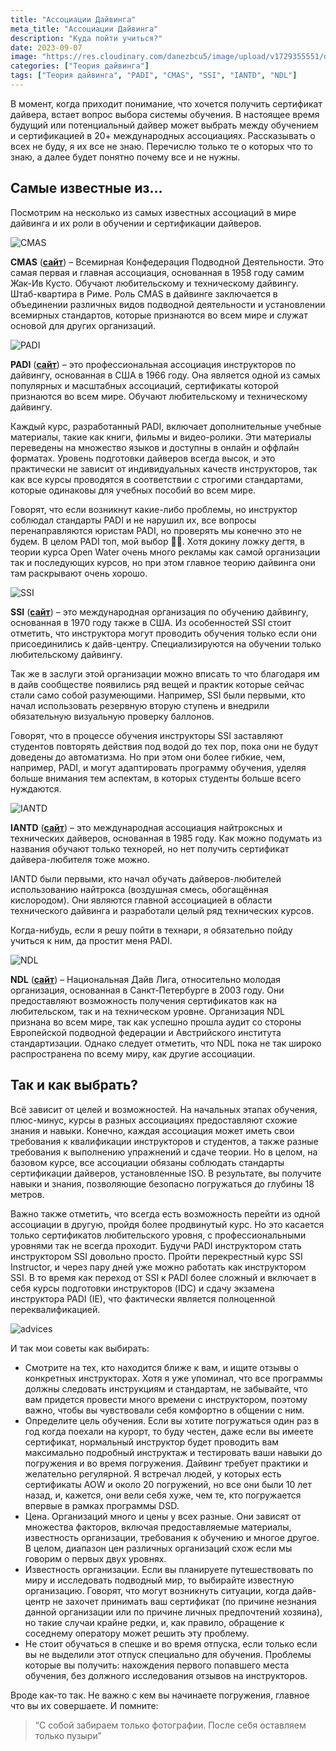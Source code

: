 ```yaml
---
title: "Ассоциации Дайвинга"
meta_title: "Ассоциации Дайвинга"
description: "Куда пойти учиться?"
date: 2023-09-07
image: "https://res.cloudinary.com/danezbcu5/image/upload/v1729355551/deepDiving_7_si7tom.png"
categories: ["Теория дайвинга"]
tags: ["Теория дайвинга", "PADI", "CMAS", "SSI", "IANTD", "NDL"]
---
```


В момент, когда приходит понимание, что хочется получить сертификат дайвера, встает вопрос выбора системы обучения. В настоящее время будущий или потенциальный дайвер может выбрать между обучением и сертификацией в 20+ международных ассоциациях. Рассказывать о всех не буду, я их все не знаю. Перечислю только те о которых что то знаю, а далее будет понятно почему все и не нужны.

## Самые известные из…

Посмотрим на несколько из самых известных ассоциаций в мире дайвинга и их роли в обучении и сертификации дайверов.

![CMAS](https://res.cloudinary.com/danezbcu5/image/upload/v1729355560/divingAssociations_CMAS_aonunq.png "CMAS")

**CMAS** (**[сайт](http://www.cmas.org/)**) – Всемирная Конфедерация Подводной Деятельности. Это самая первая и главная ассоциация, основанная в 1958 году самим Жак-Ив Кусто. Обучают любительскому и техническому дайвингу. Штаб-квартира в Риме. Роль CMAS в дайвинге заключается в объединении различных видов подводной деятельности и установлении всемирных стандартов, которые признаются во всем мире и служат основой для других организаций.

![PADI](https://res.cloudinary.com/danezbcu5/image/upload/v1729355557/divingAssociations_PADI_dyzgyt.png "PADI")

**PADI** (**[сайт](https://www.padi.com/)**) – это профессиональная ассоциация инструкторов по дайвингу, основанная в США в 1966 году. Она является одной из самых популярных и масштабных ассоциаций, сертификаты которой признаются во всем мире. Обучают любительскому и техническому дайвингу.

Каждый курс, разработанный PADI, включает дополнительные учебные материалы, такие как книги, фильмы и видео-ролики. Эти материалы переведены на множество языков и доступны в онлайн и оффлайн форматах. Уровень подготовки дайверов всегда высок, и это практически не зависит от индивидуальных качеств инструкторов, так как все курсы проводятся в соответствии с строгими стандартами, которые одинаковы для учебных пособий во всем мире.

Говорят, что если возникнут какие-либо проблемы, но инструктор соблюдал стандарты PADI и не нарушил их, все вопросы перенаправляются юристам PADI, но проверять мы конечно это не будем. В целом PADI топ, мой выбор 👍🏻.  Хотя докину ложку дегтя, в теории курса Open Water очень много рекламы как самой организации так и последующих курсов, но при этом главное теорию дайвинга они там раскрывают очень хорошо.

![SSI](https://res.cloudinary.com/danezbcu5/image/upload/v1729355559/divingAssociations_SSI_rpec8n.png "SSI")

**SSI** (**[сайт](https://www.divessi.com/)**) – это международная организация по обучению дайвингу, основанная в 1970 году также в США. Из особенностей SSI стоит отметить, что инструктора могут проводить обучения только если они присоединились к дайв-центру. Специализируются на обучении только любительскому дайвингу.

Так же в заслуги этой организации можно вписать то что благодаря им в дайв сообществе появились ряд вещей и практик которые сейчас стали само собой разумеющими. Например, SSI были первыми, кто начал использовать резервную вторую ступень и внедрили обязательную визуальную проверку баллонов.

Говорят, что в процессе обучения инструкторы SSI заставляют студентов повторять действия под водой до тех пор, пока они не будут доведены до автоматизма. Но при этом они  более гибкие, чем, например, PADI, и могут адаптировать программу обучения, уделяя больше внимания тем аспектам, в которых студенты больше всего нуждаются.

![IANTD](https://res.cloudinary.com/danezbcu5/image/upload/v1729355561/divingAssociations_IANTD_vyumvv.png "IANTD")

**IANTD** (**[сайт](https://www.iantd.com/)**) – это международная ассоциация найтроксных и технических дайверов, основанная в 1985 году. Как можно подумать из названия обучают только технорей, но нет получить сертификат дайвера-любителя тоже можно.

IANTD были первыми, кто начал обучать дайверов-любителей использованию найтрокса (воздушная смесь, обогащённая кислородом). Они являются главной ассоциацией в области технического дайвинга и разработали целый ряд технических курсов.

Когда-нибудь, если я решу пойти в технари, я обязательно пойду учиться к ним, да простит меня PADI.

![NDL](https://res.cloudinary.com/danezbcu5/image/upload/v1729355565/divingAssociations_NDL_dwdg81.png "NDL")

**NDL** (**[сайт](https://ndl-global.com/)**) – Национальная Дайв Лига, относительно молодая организация, основанная в Санкт-Петербурге в 2003 году. Они предоставляют возможность получения сертификатов как на любительском, так и на техническом уровне.  Организация NDL признана во всем мире, так как успешно прошла аудит со стороны Европейской подводной федерации и Австрийского института стандартизации. Однако следует отметить, что NDL пока не так широко распространена по всему миру, как другие ассоциации.


## Так и как выбрать?

Всё зависит от целей и возможностей. На начальных этапах обучения, плюс-минус, курсы в разных ассоциациях предоставляют схожие знания и навыки. Конечно, каждая ассоциация может иметь свои требования к квалификации инструкторов и студентов, а также разные требования к выполнению упражнений и сдаче теории. Но в целом, на базовом курсе, все ассоциации обязаны соблюдать стандарты сертификации дайверов, установленные ISO. В результате, вы получите навыки и знания, позволяющие безопасно погружаться до глубины 18 метров.

Важно также отметить, что всегда есть возможность перейти из одной ассоциации в другую, пройдя более продвинутый курс. Но это касается только сертификатов любительского уровня, с профессиональными уровнями так не всегда проходит. Будучи PADI инструктором стать инструктором SSI довольно просто. Пройти перекрестный курс SSI Instructor, и через пару дней уже можно работать как  инструктором SSI. В то время как переход от SSI к PADI более сложный и включает в себя курсы подготовки инструкторов (IDC) и сдачу экзамена инструктора PADI (IE), что фактически является полноценной переквалификацией.

![advices](https://res.cloudinary.com/danezbcu5/image/upload/v1729355572/divingAssociations_advices_dkvdh3.png "advices")

И так мои советы как выбирать:

  - Смотрите на тех, кто находится ближе к вам, и ищите отзывы о конкретных инструкторах. Хотя я уже упоминал, что все программы должны следовать инструкциям и стандартам, не забывайте, что вам придется провести много времени с инструктором, поэтому важно, чтобы вы чувствовали себя комфортно в общении с ним.
  - Определите цель обучения. Если вы хотите погружаться один раз в год когда поехали на курорт, то буду честен, даже если вы имеете сертификат, нормальный инструктор будет проводить вам максимально подробный инструктаж и тестировать ваши навыки до погружения и во время погружения. Дайвинг требует практики и желательно регулярной. Я встречал людей, у которых есть сертификаты AOW и около 20 погружений, но все они были 10 лет назад, и, кажется, они вели себя хуже, чем те, кто погружается впервые в рамках программы DSD.
  - Цена. Организаций много и цены у всех разные. Они зависят от множества факторов, включая предоставляемые материалы, известность организации, требования к обучению и многое другое. В целом, диапазон цен различных организаций схож если мы говорим о первых двух уровнях.
  - Известность организации. Если вы планируете путешествовать по миру и исследовать подводный мир, то выбирайте известную организацию. Говорят, что могут возникнуть ситуации, когда дайв-центр не захочет принимать ваш сертификат (по причине незнания данной организации или по причине личных предпочтений хозяина), но такие случаи крайне редки, и, как правило, обращение к соседнему оператору может решить эту проблему.
  - Не стоит обучаться в спешке и во время отпуска, если только если вы не выделили этот отпуск специально для обучения. Проблемы которые вы получить: нахождения первого попавшего места обучения, без должного исследования отзывов на инструкторов.


Вроде как-то так. Не важно с кем вы начинаете погружения, главное что вы их совершаете.
И помните:

<blockquote>“С собой забираем только фотографии. После себя оставляем только пузыри”</blockquote>
